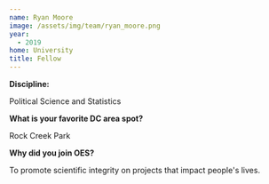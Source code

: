 ```yaml
---
name: Ryan Moore
image: /assets/img/team/ryan_moore.png
year:
  - 2019
home: University
title: Fellow
---
```


**Discipline:**

Political Science and Statistics

**What is your favorite DC area spot?**

Rock Creek Park

**Why did you join OES?**

To promote scientific integrity on projects that impact people's lives.

